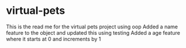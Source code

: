 # virtual-pets
This is the read me for the virtual pets project using oop
Added a name feature to the object and updated this using testing
Added a age feature where it starts at 0 and increments by 1 